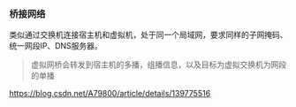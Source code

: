 ### 桥接网络

​	类似通过交换机连接宿主机和虚拟机，处于同一个局域网，要求同样的子网掩码、统一网段IP、DNS服务器。

> 虚拟网桥会转发到宿主机的多播，组播信息，以及目标为虚拟交换机为网段的单播

https://blog.csdn.net/A79800/article/details/139775516